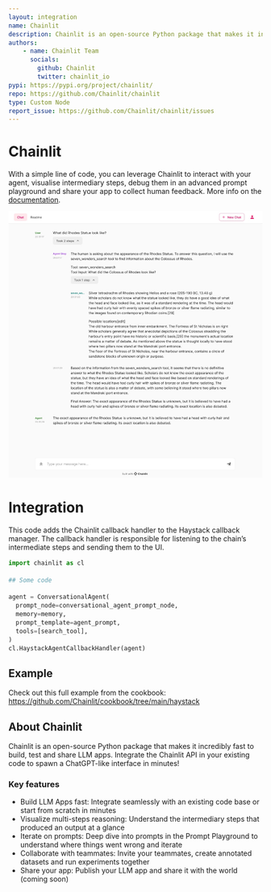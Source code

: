 ```yaml
---
layout: integration
name: Chainlit
description: Chainlit is an open-source Python package that makes it incredibly fast to build, test and share LLM apps. Integrate the Chainlit API in your existing code to spawn a ChatGPT-like interface in minutes. Visualise and debug your agent's intermediary steps!
authors:
    - name: Chainlit Team
      socials:
        github: Chainlit
        twitter: chainlit_io
pypi: https://pypi.org/project/chainlit/
repo: https://github.com/Chainlit/chainlit
type: Custom Node
report_issue: https://github.com/Chainlit/chainlit/issues
---
```


# Chainlit

With a simple line of code, you can leverage Chainlit to interact with your agent, visualise intermediary steps, debug them in an advanced prompt playground and share your app to collect human feedback. More info on the [documentation](https://docs.chainlit.io/).

![Screenshot](./chainlit-haystack.png)

# Integration

This code adds the Chainlit callback handler to the Haystack callback manager. The callback handler is responsible for listening to the chain’s intermediate steps and sending them to the UI.

```python
import chainlit as cl

## Some code

agent = ConversationalAgent(
  prompt_node=conversational_agent_prompt_node,
  memory=memory,
  prompt_template=agent_prompt,
  tools=[search_tool],
)
cl.HaystackAgentCallbackHandler(agent)
```


## Example
Check out this full example from the cookbook: https://github.com/Chainlit/cookbook/tree/main/haystack

## About Chainlit
Chainlit is an open-source Python package that makes it incredibly fast to build, test and share LLM apps. Integrate the Chainlit API in your existing code to spawn a ChatGPT-like interface in minutes!

### Key features
- Build LLM Apps fast: Integrate seamlessly with an existing code base or start from scratch in minutes
- Visualize multi-steps reasoning: Understand the intermediary steps that produced an output at a glance
- Iterate on prompts: Deep dive into prompts in the Prompt Playground to understand where things went wrong and iterate
- Collaborate with teammates: Invite your teammates, create annotated datasets and run experiments together
- Share your app: Publish your LLM app and share it with the world (coming soon)